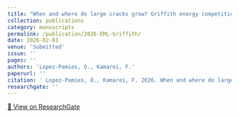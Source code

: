 ```yaml
---
title: "When and where do large cracks grow? Griffith energy competition constrained by material strength"
collection: publications
category: manuscripts
permalink: /publication/2026-EML-Griffith/
date: 2026-02-01
venue: 'Submitted'
issue: ''
pages: ''
authors: 'Lopez-Pamies, O., Kamarei, F.'
paperurl: ''
citation: ' Lopez-Pamies, O., Kamarei, F. 2026. When and where do large cracks grow? Griffith energy competition constrained by material strength, Submitted. '
researchgate: ''
---
```

[🔗 View on ResearchGate]()
